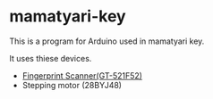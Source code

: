 # mamatyari-key

This is a program for Arduino used in mamatyari key.

It uses thiese devices.

- [Fingerprint Scanner(GT-521F52)](https://www.switch-science.com/catalog/3758/)
- Stepping motor (28BYJ48)
